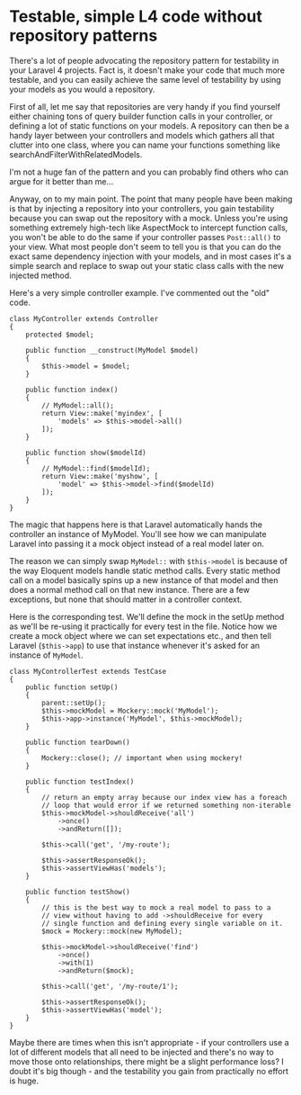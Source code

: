 # Testable, simple L4 code without repository patterns

There's a lot of people advocating the repository pattern for testability in your Laravel 4 projects. Fact is, it doesn't make your code that much more testable, and you can easily achieve the same level of testability by using your models as you would a repository.

First of all, let me say that repositories are very handy if you find yourself either chaining tons of query builder function calls in your controller, or defining a lot of static functions on your models. A repository can then be a handy layer between your controllers and models which gathers all that clutter into one class, where you can name your functions something like searchAndFilterWithRelatedModels.

I'm not a huge fan of the pattern and you can probably find others who can argue for it better than me...

Anyway, on to my main point. The point that many people have been making is that by injecting a repository into your controllers, you gain testability because you can swap out the repository with a mock. Unless you're using something extremely high-tech like AspectMock to intercept function calls, you won't be able to do the same if your controller passes `Post::all()` to your view. What most people don't seem to tell you is that you can do the exact same dependency injection with your models, and in most cases it's a simple search and replace to swap out your static class calls with the new injected method.

Here's a very simple controller example. I've commented out the "old" code.

	class MyController extends Controller
	{
		protected $model;

		public function __construct(MyModel $model)
		{
			$this->model = $model;
		}

		public function index()
		{
			// MyModel::all();
			return View::make('myindex', [
				'models' => $this->model->all()
			]);
		}

		public function show($modelId)
		{
			// MyModel::find($modelId);
			return View::make('myshow', [
				'model' => $this->model->find($modelId)
			]);
		}
	}

The magic that happens here is that Laravel automatically hands the controller an instance of MyModel. You'll see how we can manipulate Laravel into passing it a mock object instead of a real model later on.

The reason we can simply swap `MyModel::` with `$this->model` is because of the way Eloquent models handle static method calls. Every static method call on a model basically spins up a new instance of that model and then does a normal method call on that new instance. There are a few exceptions, but none that should matter in a controller context.

Here is the corresponding test. We'll define the mock in the setUp method as we'll be re-using it practically for every test in the file. Notice how we create a mock object where we can set expectations etc., and then tell Laravel (`$this->app`) to use that instance whenever it's asked for an instance of `MyModel`.

	class MyControllerTest extends TestCase
	{
		public function setUp()
		{
			parent::setUp();
			$this->mockModel = Mockery::mock('MyModel');
			$this->app->instance('MyModel', $this->mockModel);
		}
		
		public function tearDown()
		{
			Mockery::close(); // important when using mockery!
		}

		public function testIndex()
		{
			// return an empty array because our index view has a foreach
			// loop that would error if we returned something non-iterable
			$this->mockModel->shouldReceive('all')
				->once()
				->andReturn([]);

			$this->call('get', '/my-route');

			$this->assertResponseOk();
			$this->assertViewHas('models');
		}

		public function testShow()
		{
			// this is the best way to mock a real model to pass to a
			// view without having to add ->shouldReceive for every
			// single function and defining every single variable on it.
			$mock = Mockery::mock(new MyModel);

			$this->mockModel->shouldReceive('find')
				->once()
				->with(1)
				->andReturn($mock);

			$this->call('get', '/my-route/1');

			$this->assertResponseOk();
			$this->assertViewHas('model');
		}
	}

Maybe there are times when this isn't appropriate - if your controllers use a lot of different models that all need to be injected and there's no way to move those onto relationships, there might be a slight performance loss? I doubt it's big though - and the testability you gain from practically no effort is huge.